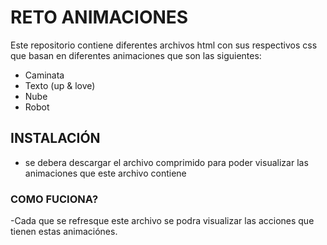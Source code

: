 # RETO ANIMACIONES
Este repositorio contiene diferentes archivos html con sus respectivos css que basan en diferentes animaciones que son las siguientes:

- Caminata
- Texto (up & love)
- Nube
- Robot
## INSTALACIÓN
- se debera descargar el archivo comprimido para poder visualizar las animaciones que este archivo contiene
### COMO FUCIONA?

-Cada que se refresque este archivo se podra visualizar las acciones que tienen estas animaciónes.
